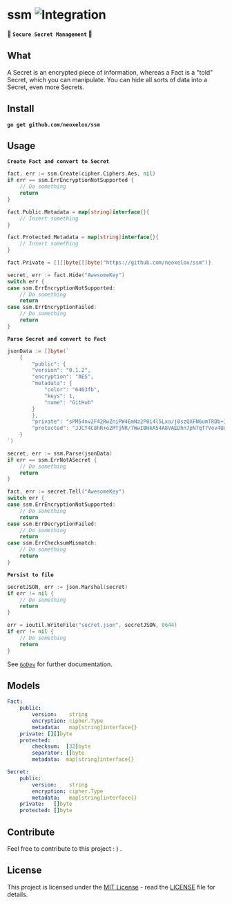 # ssm ![Integration](https://github.com/Neoxelox/ssm/workflows/Integration/badge.svg)
**🔐 `Secure Secret Management` 🔐**

## What
A Secret is an encrypted piece of information, whereas a Fact is a "told" Secret, which you can manipulate. You can hide all sorts of data into a Secret, even more Secrets.

## Install
**`go get github.com/neoxelox/ssm`**

## Usage
**`Create Fact and convert to Secret`**
```go
fact, err := ssm.Create(cipher.Ciphers.Aes, nil)
if err == ssm.ErrEncryptionNotSupported {
    // Do something
    return
}

fact.Public.Metadata = map[string]interface{}{
    // Insert something
}

fact.Protected.Metadata = map[string]interface{}{
    // Insert something
}

fact.Private = [][]byte{[]byte("https://github.com/neoxelox/ssm")}

secret, err := fact.Hide("AwesomeKey")
switch err {
case ssm.ErrEncryptionNotSupported:
    // Do something
    return
case ssm.ErrEncryptionFailed:
    // Do something
    return
}
```

**`Parse Secret and convert to Fact`**
```go
jsonData := []byte(`
    {
        "public": {
        "version": "0.1.2",
        "encryption": "AES",
        "metadata": {
            "color": "6463fb",
            "keys": 1,
            "name": "GitHub"
        }
        },
        "private": "sPM54nv2F42RwZniPW4EmNz2P0i4l5Lxa/j0szQXFN6umTRDb+IxFjBzjLaAYeq/Zr2HSC6uugPQJ1k=",
        "protected": "JJCY4C8hR+o2MTjNR/7WwIBHkA54A8VAEDhn7pN7qT7Vov4Ud3k1tcP3C5mMLykwMOncJoVs7ZlkFVkAsHRgla6featTZvyOgW7BcEZfJX3VTypH6O6zLVbRxr5K+mijpWzq2t78KAISaej6PFefUxoS3BusleFGjjQP+DVN8Gb9t8WUY+Oh032LXrzsGnbKeB249LZ4B+qhG6TdjKs6ZMoPdTEZxfjFM9T+8fEcsdm+ShQApZgdokdIDfxwV3j7CwIewwc="
    }	  
`)

secret, err := ssm.Parse(jsonData)
if err == ssm.ErrNotASecret {
    // Do something
    return
}

fact, err := secret.Tell("AwesomeKey")
switch err {
case ssm.ErrEncryptionNotSupported:
    // Do something
    return
case ssm.ErrDecryptionFailed:
    // Do something
    return
case ssm.ErrChecksumMismatch:
    // Do something
    return
}
```

**`Persist to file`**
```go
secretJSON, err := json.Marshal(secret)
if err != nil {
    // Do something
    return
}

err = ioutil.WriteFile("secret.json", secretJSON, 0644)
if err != nil {
    // Do something
    return
}
```

See [`GoDev`](https://pkg.go.dev/github.com/neoxelox/ssm) for further documentation.

## Models
```yaml
Fact:
    public:
        version:    string
        encryption: cipher.Type
        metadata:   map[string]interface{}
    private: [][]byte
    protected:
        checksum:  [32]byte
        separator: []byte
        metadata:  map[string]interface{}
```

```yaml
Secret:
    public:
        version:    string
        encryption: cipher.Type
        metadata:   map[string]interface{}
    private:   []byte
    protected: []byte
```

## Contribute
Feel free to contribute to this project : ) .

## License
This project is licensed under the [MIT License](https://opensource.org/licenses/MIT) - read the [LICENSE](LICENSE) file for details.

